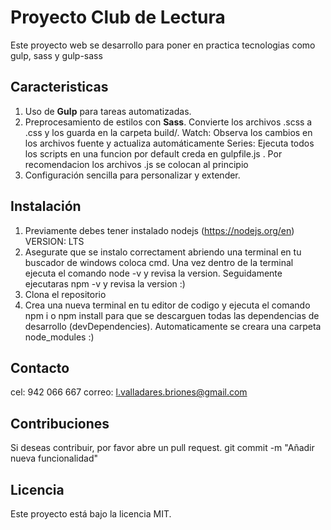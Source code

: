 # Proyecto Club de Lectura

Este proyecto web se desarrollo para poner en practica tecnologias como gulp, sass y gulp-sass

## Caracteristicas
1. Uso de **Gulp** para tareas automatizadas.
2. Preprocesamiento de estilos con **Sass**.
   Convierte los archivos .scss a .css y los guarda en la carpeta build/.
   Watch: Observa los cambios en los archivos fuente y actualiza automáticamente
   Series: Ejecuta todos los scripts en una funcion por default creda en gulpfile.js . Por recomendacion los archivos .js se colocan al principio
4. Configuración sencilla para personalizar y extender.

## Instalación
1. Previamente debes tener instalado nodejs (https://nodejs.org/en) VERSION: LTS
2. Asegurate que se instalo correctament abriendo una terminal en tu buscador de windows coloca cmd. Una vez dentro de la terminal ejecuta el comando node -v y revisa la version. Seguidamente ejecutaras npm -v y revisa la version :)
3. Clona el repositorio
4. Crea una nueva terminal en tu editor de codigo y ejecuta el comando npm i o npm install para que se descarguen todas las dependencias de desarrollo (devDependencies). Automaticamente se creara una carpeta node_modules :)
   
## Contacto
cel: 942 066 667
correo: l.valladares.briones@gmail.com

## Contribuciones

Si deseas contribuir, por favor abre un pull request.
git commit -m "Añadir nueva funcionalidad"

## Licencia

Este proyecto está bajo la licencia MIT.
